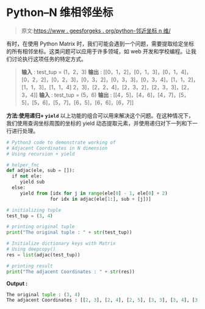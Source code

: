 # Python–N 维相邻坐标

> 原文:[https://www . geesforgeks . org/python-邻近坐标 n 维/](https://www.geeksforgeeks.org/python-adjacent-coordinates-in-n-dimension/)

有时，在使用 Python Matrix 时，我们可能会遇到一个问题，需要提取给定坐标的所有相邻坐标。这类问题可以应用于许多领域，如 web 开发和学校编程。让我们讨论执行这项任务的特定方式。

> **输入** : test_tup = (1，2，3)
> **输出** : [[0，1，2]，[0，1，3]，[0，1，4]，[0，2，2]，[0，2，3]，[0，3，2]，[0，3，3]，[0，3，4]，[1，1，2]，[1，1，3]，[1，1，4] 2，3]，[2，2，4]，[2，3，2]，[2，3，3]，[2，3，4]]
> **输入** : test_tup = (5，6)
> **输出** : [[4，5]，[4，6]，[4，7]，[5，5]，[5，6]，[5，7]，[6，5]，[6，6]，[6，7]]

**方法:使用递归+ `yield`**
以上功能的组合可以用来解决这个问题。在这种情况下，我们使用查询坐标周围的坐标的 yield 动态提取元素，并使用递归对下一列和下一行进行处理。

```py
# Python3 code to demonstrate working of 
# Adjacent Coordinates in N dimension
# Using recursion + yield

# helper_fnc
def adjac(ele, sub = []):
  if not ele:
     yield sub
  else:
     yield from [idx for j in range(ele[0] - 1, ele[0] + 2)
                for idx in adjac(ele[1:], sub + [j])]

# initializing tuple
test_tup = (3, 4)

# printing original tuple
print("The original tuple : " + str(test_tup))

# Initialize dictionary keys with Matrix
# Using deepcopy()
res = list(adjac(test_tup))

# printing result 
print("The adjacent Coordinates : " + str(res)) 
```

**Output :**

```py
The original tuple : (3, 4)
The adjacent Coordinates : [[2, 3], [2, 4], [2, 5], [3, 3], [3, 4], [3, 5], [4, 3], [4, 4], [4, 5]]

```